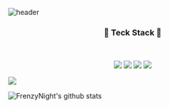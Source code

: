 ![header](https://capsule-render.vercel.app/api?type=waving&color=auto&height=300&section=header&text=FrenzyNight&fontSize=90)




<h3 align="center"><b>🔧 Teck Stack 🔨</b></h3>
</br>
<p align="center">
<img src="https://img.shields.io/badge/C-A8B9CC?style=flat-square&logo=C&logoColor=white"/> <img src="https://img.shields.io/badge/Unity-000000?style=flat-square&logo=Unity&logoColor=Black"/> <img src="https://img.shields.io/badge/Python-3776AB?style=flat-square&logo=Python&logoColor=white"/> <img src="https://img.shields.io/badge/C%23-239120?style=flat-square&logo=CSharp&logoColor=white"/>
</p>

<img src="https://img.shields.io/badge/inki3003@gmail.com-D14836?style=for-the-badge&logo=gmail&logoColor=white&link=mailto:inki3003@gmail.com"/>



![FrenzyNight's github stats](https://github-readme-stats.vercel.app/api?username=FrenzyNight&show_icons=true)
